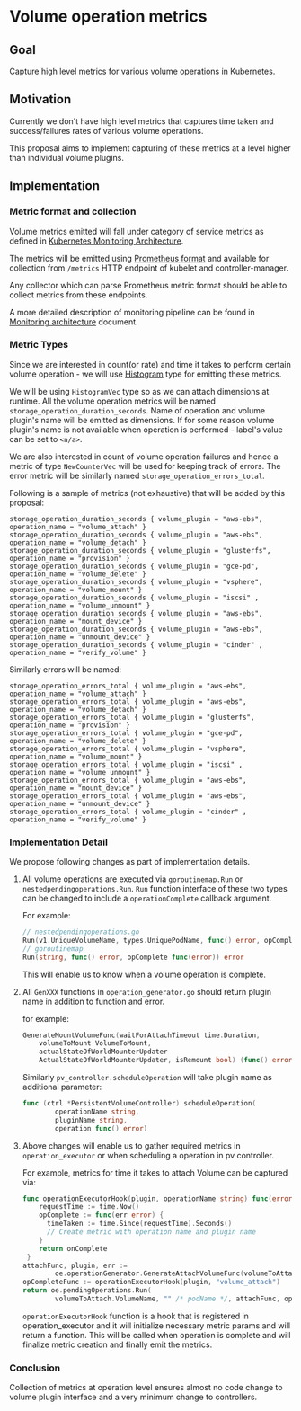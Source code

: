 # Volume operation metrics

## Goal

Capture high level metrics for various volume operations in Kubernetes.

## Motivation

Currently we don't have high level metrics that captures time taken
and success/failures rates of various volume operations.

This proposal aims to implement capturing of these metrics at a level
higher than individual volume plugins.

## Implementation

### Metric format and collection

Volume metrics emitted will fall under category of service metrics
as defined in [Kubernetes Monitoring Architecture](https://github.com/kubernetes/community/blob/master/contributors/design-proposals/instrumentation/monitoring_architecture.md).


The metrics will be emitted using [Prometheus format](https://prometheus.io/docs/instrumenting/exposition_formats/) and available for collection
from `/metrics` HTTP endpoint of kubelet and controller-manager.


Any collector which can parse Prometheus metric format should be able to collect
metrics from these endpoints.

A more detailed description of monitoring pipeline can be found in [Monitoring architecture](https://github.com/kubernetes/community/blob/master/contributors/design-proposals/instrumentation/monitoring_architecture.md#monitoring-pipeline) document.

### Metric Types

Since we are interested in count(or rate) and time it takes to perform certain volume operation - we will use [Histogram](https://prometheus.io/docs/practices/histograms/) type for
emitting these metrics.

We will be using `HistogramVec` type so as we can attach dimensions at runtime. All
the volume operation metrics will be named `storage_operation_duration_seconds`.
Name of operation and volume plugin's name will be emitted as dimensions. If for some reason
volume plugin's name is not available when operation is performed - label's value can be set
to `<n/a>`.


We are also interested in count of volume operation failures and hence a metric of type `NewCounterVec`
will be used for keeping track of errors. The error metric will be similarly named `storage_operation_errors_total`.

Following is a sample of metrics (not exhaustive) that will be added by this proposal:


```
storage_operation_duration_seconds { volume_plugin = "aws-ebs", operation_name = "volume_attach" }
storage_operation_duration_seconds { volume_plugin = "aws-ebs", operation_name = "volume_detach" }
storage_operation_duration_seconds { volume_plugin = "glusterfs", operation_name = "provision" }
storage_operation_duration_seconds { volume_plugin = "gce-pd", operation_name = "volume_delete" }
storage_operation_duration_seconds { volume_plugin = "vsphere", operation_name = "volume_mount" }
storage_operation_duration_seconds { volume_plugin = "iscsi" , operation_name = "volume_unmount" }
storage_operation_duration_seconds { volume_plugin = "aws-ebs", operation_name = "mount_device" }
storage_operation_duration_seconds { volume_plugin = "aws-ebs", operation_name = "unmount_device" }
storage_operation_duration_seconds { volume_plugin = "cinder" , operation_name = "verify_volume" }
```

Similarly errors will be named:

```
storage_operation_errors_total { volume_plugin = "aws-ebs", operation_name = "volume_attach" }
storage_operation_errors_total { volume_plugin = "aws-ebs", operation_name = "volume_detach" }
storage_operation_errors_total { volume_plugin = "glusterfs", operation_name = "provision" }
storage_operation_errors_total { volume_plugin = "gce-pd", operation_name = "volume_delete" }
storage_operation_errors_total { volume_plugin = "vsphere", operation_name = "volume_mount" }
storage_operation_errors_total { volume_plugin = "iscsi" , operation_name = "volume_unmount" }
storage_operation_errors_total { volume_plugin = "aws-ebs", operation_name = "mount_device" }
storage_operation_errors_total { volume_plugin = "aws-ebs", operation_name = "unmount_device" }
storage_operation_errors_total { volume_plugin = "cinder" , operation_name = "verify_volume" }
```

### Implementation Detail

We propose following changes as part of implementation details.

1. All volume operations are executed via `goroutinemap.Run` or `nestedpendingoperations.Run`.
`Run` function interface of these two types can be changed to include a `operationComplete` callback argument.

   For example:

   ```go
   // nestedpendingoperations.go
   Run(v1.UniqueVolumeName, types.UniquePodName, func() error, opComplete func(error)) error
   // goroutinemap
   Run(string, func() error, opComplete func(error)) error
   ```

   This will enable us to know when a volume operation is complete.

2. All `GenXXX` functions in `operation_generator.go` should return plugin name in addition to function and error.

   for example:

   ```go
   GenerateMountVolumeFunc(waitForAttachTimeout time.Duration,
       volumeToMount VolumeToMount,
       actualStateOfWorldMounterUpdater
       ActualStateOfWorldMounterUpdater, isRemount bool) (func() error, pluginName string, err error)
   ```

   Similarly `pv_controller.scheduleOperation` will take plugin name as additional parameter:

   ```go
   func (ctrl *PersistentVolumeController) scheduleOperation(
           operationName string,
           pluginName string,
           operation func() error)
   ```

3. Above changes will enable us to gather required metrics in `operation_executor` or when scheduling a operation in
pv controller.

   For example, metrics for time it takes to attach Volume can be captured via:

   ```go
   func operationExecutorHook(plugin, operationName string) func(error) {
       requestTime := time.Now()
       opComplete := func(err error) {
         timeTaken := time.Since(requestTime).Seconds()
         // Create metric with operation name and plugin name
       }
       return onComplete
    }
   attachFunc, plugin, err :=
           oe.operationGenerator.GenerateAttachVolumeFunc(volumeToAttach, actualStateOfWorld)
   opCompleteFunc := operationExecutorHook(plugin, "volume_attach")
   return oe.pendingOperations.Run(
           volumeToAttach.VolumeName, "" /* podName */, attachFunc, opCompleteFunc)
   ```

   `operationExecutorHook` function is a hook that is registered in operation_executor and it will
   initialize necessary metric params and will return a function. This will be called when
   operation is complete and will finalize metric creation and finally emit the metrics.

### Conclusion

Collection of metrics at operation level ensures almost no code change to volume plugin interface and a very minimum change to controllers.
